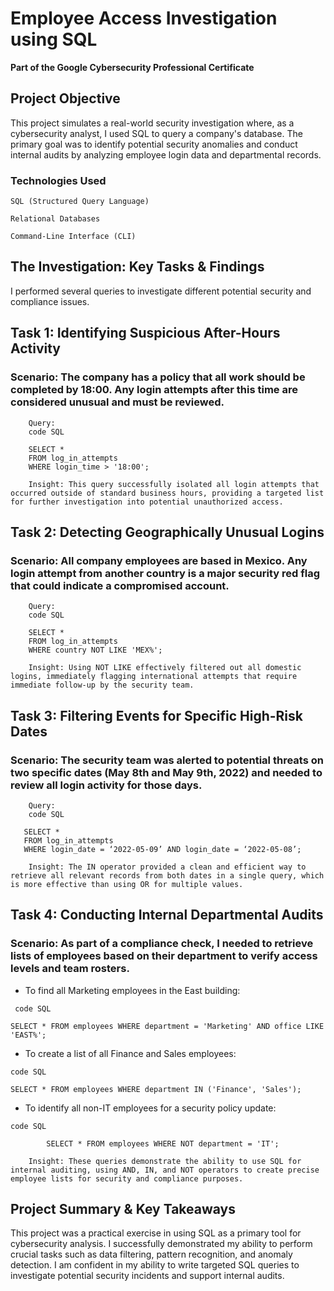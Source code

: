 # Employee Access Investigation using SQL
**Part of the Google Cybersecurity Professional Certificate**
## Project Objective

This project simulates a real-world security investigation where, as a cybersecurity analyst, I used SQL to query a company's database. The primary goal was to identify potential security anomalies and conduct internal audits by analyzing employee login data and departmental records.
### Technologies Used

    SQL (Structured Query Language)

    Relational Databases

    Command-Line Interface (CLI)

## **The Investigation: Key Tasks & Findings**

I performed several queries to investigate different potential security and compliance issues.
## Task 1: Identifying Suspicious After-Hours Activity
   ### Scenario: The company has a policy that all work should be completed by 18:00. Any login attempts after this time are considered unusual and must be reviewed.
```
    Query:
    code SQL

    SELECT * 
    FROM log_in_attempts 
    WHERE login_time > '18:00';

    Insight: This query successfully isolated all login attempts that occurred outside of standard business hours, providing a targeted list for further investigation into potential unauthorized access.
```
## Task 2: Detecting Geographically Unusual Logins
  ### Scenario: All company employees are based in Mexico. Any login attempt from another country is a major security red flag that could indicate a compromised account.
```
    Query:
    code SQL

    SELECT * 
    FROM log_in_attempts 
    WHERE country NOT LIKE 'MEX%';

    Insight: Using NOT LIKE effectively filtered out all domestic logins, immediately flagging international attempts that require immediate follow-up by the security team.
```
## Task 3: Filtering Events for Specific High-Risk Dates
  ### Scenario: The security team was alerted to potential threats on two specific dates (May 8th and May 9th, 2022) and needed to review all login activity for those days.
```
    Query:
    code SQL
    
   SELECT * 
   FROM log_in_attempts 
   WHERE login_date = ‘2022-05-09’ AND login_date = ‘2022-05-08’;

    Insight: The IN operator provided a clean and efficient way to retrieve all relevant records from both dates in a single query, which is more effective than using OR for multiple values.
```
## Task 4: Conducting Internal Departmental Audits 
  ###  Scenario: As part of a compliance check, I needed to retrieve lists of employees based on their department to verify access levels and team rosters.
  
  - To find all Marketing employees in the East building:
```  
 code SQL

SELECT * FROM employees WHERE department = 'Marketing' AND office LIKE 'EAST%';
```
    
- To create a list of all Finance and Sales employees:
```
code SQL

SELECT * FROM employees WHERE department IN ('Finance', 'Sales');
```
- To identify all non-IT employees for a security policy update:
```
code SQL

        SELECT * FROM employees WHERE NOT department = 'IT';

    Insight: These queries demonstrate the ability to use SQL for internal auditing, using AND, IN, and NOT operators to create precise employee lists for security and compliance purposes.
```
## **Project Summary & Key Takeaways**

This project was a practical exercise in using SQL as a primary tool for cybersecurity analysis. I successfully demonstrated my ability to perform crucial tasks such as data filtering, pattern recognition, and anomaly detection. I am confident in my ability to write targeted SQL queries to investigate potential security incidents and support internal audits.
